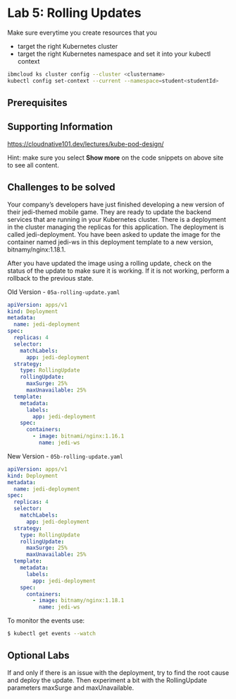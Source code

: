 # Lab 5: Rolling Updates

Make sure everytime you create resources that you

- target the right Kubernetes cluster
- target the right Kubernetes namespace and set it into your kubectl context

```bash
ibmcloud ks cluster config --cluster <clustername>
kubectl config set-context --current --namespace=student<studentId>
```

## Prerequisites

## Supporting Information

https://cloudnative101.dev/lectures/kube-pod-design/

Hint: make sure you select **Show more** on the code snippets on above site to see all content.

## Challenges to be solved

Your company’s developers have just finished developing a new version of their jedi-themed mobile game. They are ready to update the backend services that are running in your Kubernetes cluster. There is a deployment in the cluster managing the replicas for this application. The deployment is called jedi-deployment. You have been asked to update the image for the container named jedi-ws in this deployment template to a new version, bitnamy/nginx:1.18.1.

After you have updated the image using a rolling update, check on the status of the update to make sure it is working. If it is not working, perform a rollback to the previous state.

Old Version - `05a-rolling-update.yaml`

```yaml
apiVersion: apps/v1
kind: Deployment
metadata:
  name: jedi-deployment
spec:
  replicas: 4
  selector:
    matchLabels:
      app: jedi-deployment
  strategy:
    type: RollingUpdate
    rollingUpdate:
      maxSurge: 25%
      maxUnavailable: 25%
  template:
    metadata:
      labels:
        app: jedi-deployment
    spec:
      containers:
        - image: bitnami/nginx:1.16.1
          name: jedi-ws
```

New Version - `05b-rolling-update.yaml`

```yaml
apiVersion: apps/v1
kind: Deployment
metadata:
  name: jedi-deployment
spec:
  replicas: 4
  selector:
    matchLabels:
      app: jedi-deployment
  strategy:
    type: RollingUpdate
    rollingUpdate:
      maxSurge: 25%
      maxUnavailable: 25%
  template:
    metadata:
      labels:
        app: jedi-deployment
    spec:
      containers:
        - image: bitnamy/nginx:1.18.1
          name: jedi-ws
```
To monitor the events use:

```bash
$ kubectl get events --watch
```

## Optional Labs

If and only if there is an issue with the deployment, try to find the root cause and deploy the update. Then experiment a bit with the RollingUpdate parameters maxSurge and maxUnavailable.